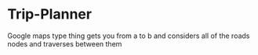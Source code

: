 # Trip-Planner
Google maps type thing gets you from a to b and considers all of the roads nodes and traverses between them
